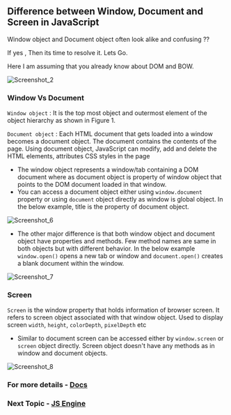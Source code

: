 ## Difference between Window, Document and Screen in JavaScript

Window object and Document object often look alike and confusing ??

If yes , Then its time to resolve it. Lets Go.

Here I am assuming that you already know about DOM and BOW.

![Screenshot_2](https://user-images.githubusercontent.com/100460788/233690248-4cb7fe7b-1a27-4fc0-a0b7-ca30783796c6.png)

### Window Vs Document
`Window object` : It is the top most object and outermost element of the object hierarchy as shown in Figure 1.

`Document object` : Each HTML document that gets loaded into a window becomes a document object. The document contains the contents of the page. Using document object, JavaScript can modify, add and delete the HTML elements, attributes CSS styles in the page

- The window object represents a window/tab containing a DOM document where as document object is property of window object that points to the DOM document loaded in that window.
- You can access a document object either using `window.document` property or using `document` object directly as window is global object. In the below example, title is the property of document object.

![Screenshot_6](https://user-images.githubusercontent.com/100460788/233692021-45ed5935-111a-4c75-956d-7da04128d9d3.png)

- The other major difference is that both window object and document object have properties and methods. Few method names are same in both objects but with different behavior. In the below example `window.open()` opens a new tab or window and `document.open()` creates a blank document within the window.

![Screenshot_7](https://user-images.githubusercontent.com/100460788/233692034-b1bb14cb-4a55-48ee-9e7e-4206e4730ebf.png)

### Screen

`Screen` is the window property that holds information of browser screen. It refers to screen object associated with that window object. Used to display screen `width`, `height`, `colorDepth`, `pixelDepth` etc

- Similar to document screen can be accessed either by `window.screen` or `screen` object directly. Screen object doesn't have any methods as in window and document objects.

![Screenshot_8](https://user-images.githubusercontent.com/100460788/233692050-5769c038-b3c1-41cd-9d36-a2c08fc450ca.png)


### For more details - [Docs](https://www.geeksforgeeks.org/differences-between-document-and-window-objects/)
### Next Topic - [JS Engine](https://github.com/piyush-agrawal6/Javascript-Interview-Questions/blob/master/a-Intro/5-Js-Engine.md)
